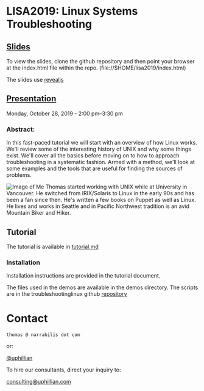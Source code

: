 # LISA2019: Linux Systems Troubleshooting

## [Slides](https://github.com/uphillian/lisa2019/blob/master/lisa2019.pdf)

To view the slides, clone the github repository and then point your browser at
the index.html file within the repo. (file://$HOME/lisa2019/index.html)

The slides use [revealjs](https://revealjs.com/)

## [Presentation](https://www.usenix.org/conference/lisa19/presentation/uphill)
Monday, October 28, 2019 - 2:00 pm–3:30 pm


### Abstract: 
In this fast-paced tutorial we will start with an overview of how Linux works.
We'll review some of the interesting history of UNIX and why some things exist.
We'll cover all the basics before moving on to how to approach troubleshooting
in a systematic fashion. Armed with a method, we'll look at some examples and
the tools that are useful for finding the sources of problems.

![Image of Me](https://www.usenix.org/sites/default/files/styles/speaker_photo/public/uphill_thomas_200x230.jpg?itok=o-XY89sq)
Thomas started working with UNIX while at University in Vancouver. He switched
from IRIX/Solaris to Linux in the early 90s and has been a fan since then. He's
written a few books on Puppet as well as Linux. He lives and works in Seattle
and in Pacific Northwest tradition is an avid Mountain Biker and Hiker.

## Tutorial

The tutorial is available in
[tutorial.md](https://github.com/uphillian/lisa2019/blob/master/tutorial.md)

### Installation

Installation instructions are provided in the tutorial document.

The files used in the demos are available in the demos directory.  The scripts
are in the troubleshootinglinux github
[repository](https://github.com/uphillian/troubleshootinglinux.git)

# Contact

`thomas @ narrabilis dot com`

or:

[@uphillian](https://twitter.com/uphillian)

  To hire our consultants, direct your inquiry to:

consulting@uphillian.com
